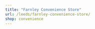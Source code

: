 ```yaml
---
title: "Farnley Convenience Store"
url: /leeds/farnley-convenience-store/
shop: convenience
---
```

